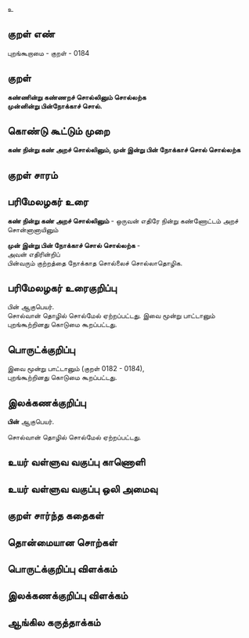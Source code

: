 உ

## குறள் எண் 

புறங்கூறாமை - குறள் - 0184  

## குறள் 

**கண்ணின்று கண்ணறச் சொல்லினும் சொல்லற்க  
முன்னின்று பின்நோக்காச் சொல்.**

## கொண்டு கூட்டும் முறை

**கண் நின்று கண் அறச் சொல்லினும், முன் இன்று பின் நோக்காச் சொல் சொல்லற்க**

## குறள் சாரம் 


## பரிமேலழகர் உரை

**கண் நின்று கண் அறச் சொல்லினும்** - ஒருவன் எதிரே நின்று கண்ணோட்டம் அறச் சொன்னானாயினும்  

**முன் இன்று பின் நோக்காச் சொல் சொல்லற்க** -  
அவன் எதிரின்றிப்  
பின்வரும் குற்றத்தை நோக்காத சொல்லைச் சொல்லாதொழிக.  

## பரிமேலழகர் உரைகுறிப்பு   

பின் ஆகுபெயர்.  
சொல்வான் தொழில் சொல்மேல் ஏற்றப்பட்டது. 
இவை மூன்று பாட்டானும் புறங்கூற்றினது கொடுமை கூறப்பட்டது.  

## பொருட்க்குறிப்பு 

இவை மூன்று பாட்டானும் (குறள் 0182 - 0184),  
புறங்கூற்றினது கொடுமை கூறப்பட்டது.  

## இலக்கணக்குறிப்பு  

**பின்** ஆகுபெயர்.  

சொல்வான் தொழில் சொல்மேல் ஏற்றப்பட்டது.  

## உயர் வள்ளுவ வகுப்பு காணொளி


## உயர் வள்ளுவ வகுப்பு ஒலி அமைவு 

 
## குறள் சார்ந்த கதைகள் 


## தொன்மையான சொற்கள்


## பொருட்க்குறிப்பு விளக்கம்


## இலக்கணக்குறிப்பு விளக்கம்


## ஆங்கில கருத்தாக்கம் 


